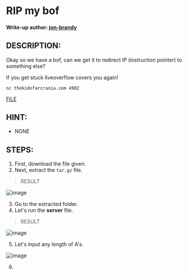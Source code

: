 # RIP my bof
#### Write-up author: [jon-brandy](https://github.com/jon-brandy)
## DESCRIPTION:
Okay so we have a bof, can we get it to redirect IP (instruction pointer) to something else?

If you get stuck liveoverflow covers you again!

`nc thekidofarcrania.com 4902`

[FILE](https://github.com/Bread-Yolk/ctflearnwu/blob/d5bb9a4c2cc44ed64ad2ad4b3c68fa1e986a50b9/Assets/Binex/RIP%20my%20bof/simple-rip.tar.gz)
## HINT:
- NONE
## STEPS:
1. First, download the file given.
2. Next, extract the `tar.gz` file.

> RESULT

![image](https://user-images.githubusercontent.com/70703371/194563091-5297e2f5-e98a-42c4-acee-113568676149.png)


3. Go to the extracted folder.
4. Let's run the **server** file.

> RESULT

![image](https://user-images.githubusercontent.com/70703371/194563320-7a0be066-b7e0-4bb5-87be-74131024d127.png)


5. Let's input any length of A's.

![image](https://user-images.githubusercontent.com/70703371/194563423-6933d1a4-e7d1-47c4-a1da-0806135489bc.png)


6. 
